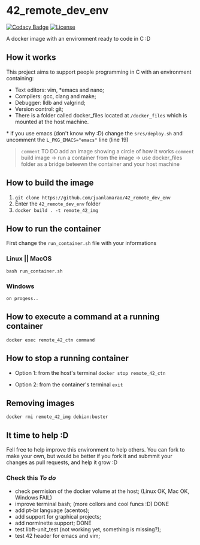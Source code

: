 # 42_remote_dev_env

[![Codacy Badge](https://api.codacy.com/project/badge/Grade/6299392e511f431e881286679980aaa5)](https://app.codacy.com/manual/juanlamarao/42_remote_dev_env?utm_source=github.com&utm_medium=referral&utm_content=juanlamarao/42_remote_dev_env&utm_campaign=Badge_Grade_Dashboard)
[![License](http://img.shields.io/:license-mit-blue.svg?style=flat-square)](http://badges.mit-license.org)

A docker image with an environment ready to code in C :D

## How it works

This project aims to support people programming in C with an environment containing:
-   Text editors: vim, \*emacs and nano;
-   Compilers: gcc, clang and make;
-   Debugger: lldb and valgrind;
-   Version control: git;
-   There is a folder called docker\_files located at `/docker_files` which is mounted at the host machine.

\* if you use emacs (don't know why :D) change the `srcs/deploy.sh` and uncomment the `L_PKG_EMACS="emacs"` line (line 19)

>	`comment` TO DO add an image showing a circle of how it works
>	`comment` build image -> run a container from the image -> use docker_files folder as a bridge beteewn the container and your host machine

## How to build the image

1.  `git clone https://github.com/juanlamarao/42_remote_dev_env`
2.  Enter the `42_remote_dev_env` folder
3.  `docker build . -t remote_42_img`

## How to run the container

First change the `run_container.sh` file with your informations

### Linux || MacOS

`bash run_container.sh`

### Windows

`on progess..`

## How to execute a command at a running container

`docker exec remote_42_ctn command`

## How to stop a running container

-   Option 1: from the host's terminal
`docker stop remote_42_ctn`

-   Option 2: from the container's terminal
`exit`

## Removing images

`docker rmi remote_42_img debian:buster`

## It time to help :D

Fell free to help improve this environment to help others.
You can fork to make your own, but would be better if you fork it and
submmit your changes as pull requests, and help it grow :D

### Check this _To do_

-   check permision of the docker volume at the host; (Linux OK, Mac OK, Windows FAIL)
-   improve terminal bash; (more collors and cool funcs :D) DONE
-   add pt-br language (acentos);
-   add support for graphical projects;
-   add norminette support; DONE
-   test libft-unit\_test (not working yet, something is missing?);
-   test 42 header for emacs and vim;
